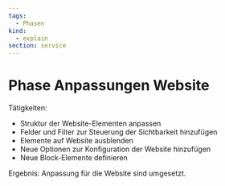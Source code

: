 ```yaml
---
tags:
  - Phasen
kind:
  - explain
section: service
---
```

# Phase Anpassungen Website

Tätigkeiten:

* Struktur der Website-Elementen anpassen
* Felder und Filter zur Steuerung der Sichtbarkeit hinzufügen
* Elemente auf Website ausblenden
* Neue Optionen zur Konfiguration der Website hinzufügen
* Neue Block-Elemente definieren

Ergebnis: Anpassung für die Website sind umgesetzt.
